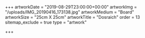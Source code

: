 +++
artworkDate = "2019-08-29T23:00:00+00:00"
artworkImg = "/uploads/IMG_20190416_173138.jpg"
artworkMedium = "Board"
artworkSize = "25cm X 25cm"
artworkTitle = "Dosraich"
order = 13
sitemap_exclude = true
type = "artwork"

+++
